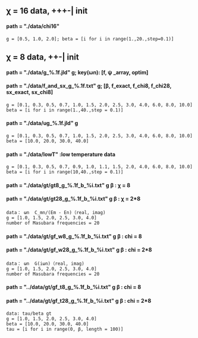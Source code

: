## χ = 16 data, +++-| init
#### path = "./data/chi16"
    g = [0.5, 1.0, 2.0]; beta = [i for i in range(1.,20.,step=0.1)]

## χ = 8 data, ++-| init
#### path = "./data/g_%.1f.jld" g; key(ωn): [f,  ψ _array,  optim]
#### path = "./data/f_and_sx_g_%.1f.txt" g; [β, f_exact, f_chi8, f_chi28, sx_exact, sx_chi8]
    g = [0.1, 0.3, 0.5, 0.7, 1.0, 1.5, 2.0, 2.5, 3.0, 4.0, 6.0, 8.0, 10.0]
    beta = [i for i in range(1.,40.,step = 0.1)]

#### path = "./data/ug_%.1f.jld" g
    g = [0.1, 0.3, 0.5, 0.7, 1.0, 1.5, 2.0, 2.5, 3.0, 4.0, 6.0, 8.0, 10.0]
    beta = [10.0, 20.0, 30.0, 40.0]

#### path = "./data/lowT" :low temperature data
    g = [0.1, 0.3, 0.5, 0.7, 0.9, 1.0, 1.1, 1.5, 2.0, 4.0, 6.0, 8.0, 10.0]
    beta = [i for i in range(10,40.,step = 0.1)]

#### path = "./data/gt/gt8_g_%.1f_b_%i.txt" g β : χ = 8
#### path = "./data/gt/gt28_g_%.1f_b_%i.txt" g β : χ = 2*8
    data： ωn  C_mn/(Em - En)（real, imag)
    g = [1.0, 1.5, 2.0, 2.5, 3.0, 4.0]
    number of Masubara frequencies = 20

#### path = "./data/gt/gf_w8_g_%.1f_b_%i.txt" g β : chi = 8
#### path = "./data/gt/gf_w28_g_%.1f_b_%i.txt" g β : chi = 2*8
    data： ωn  G(iωn)（real, imag)
    g = [1.0, 1.5, 2.0, 2.5, 3.0, 4.0]
    number of Masubara frequencies = 20

#### path = "../data/gt/gf_t8_g_%.1f_b_%i.txt" g β : chi = 8
#### path = "../data/gt/gf_t28_g_%.1f_b_%i.txt" g β : chi = 2*8
    data: tau/beta gt
    g = [1.0, 1.5, 2.0, 2.5, 3.0, 4.0]
    beta = [10.0, 20.0, 30.0, 40.0]
    tau = [i for i in range(0, β, length = 100)]



